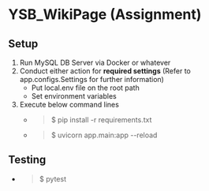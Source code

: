 # YSB_WikiPage (Assignment)

## Setup

1. Run MySQL DB Server via Docker or whatever
2. Conduct either action for **required settings** (Refer to app.configs.Settings for further information)
    - Put local.env file on the root path
    - Set environment variables
3. Execute below command lines
    - > $ pip install -r requirements.txt
    - > $ uvicorn app.main:app --reload

## Testing

- > $ pytest
